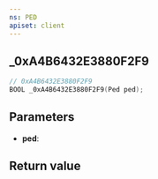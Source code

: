 ```yaml
---
ns: PED
apiset: client
---
```

## _0xA4B6432E3880F2F9

```c
// 0xA4B6432E3880F2F9
BOOL _0xA4B6432E3880F2F9(Ped ped);
```


## Parameters
* **ped**:

## Return value

